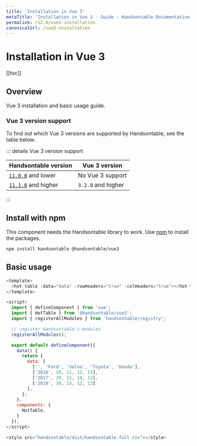 ```yaml
---
title: 'Installation in Vue 3'
metaTitle: 'Installation in Vue 3 - Guide - Handsontable Documentation'
permalink: /12.0/vue3-installation
canonicalUrl: /vue3-installation
---
```


# Installation in Vue 3

[[toc]]

## Overview

Vue 3 installation and basic usage guide.

### Vue 3 version support

To find out which Vue 3 versions are supported by Handsontable, see the table below:

::: details Vue 3 version support

| Handsontable version                                                                    | Vue 3 version      |
| --------------------------------------------------------------------------------------- | ------------------ |
| [`11.0.0`](https://github.com/handsontable/handsontable/releases/tag/11.0.0) and lower  | No Vue 3 support   |
| [`11.1.0`](https://github.com/handsontable/handsontable/releases/tag/11.1.0) and higher | `3.2.0` and higher |

:::

## Install with npm

This component needs the Handsontable library to work. Use [npm](https://www.npmjs.com/package/@handsontable/vue3) to install the packages.

```bash
npm install handsontable @handsontable/vue3
```

## Basic usage

```js
<template>
  <hot-table :data="data" :rowHeaders="true" :colHeaders="true"></hot-table>
</template>

<script>
  import { defineComponent } from 'vue';
  import { HotTable } from '@handsontable/vue3';
  import { registerAllModules } from 'handsontable/registry';

  // register Handsontable's modules
  registerAllModules();

  export default defineComponent({
    data() {
      return {
        data: [
          ['', 'Ford', 'Volvo', 'Toyota', 'Honda'],
          ['2016', 10, 11, 12, 13],
          ['2017', 20, 11, 14, 13],
          ['2018', 30, 15, 12, 13]
        ],
      };
    },
    components: {
      HotTable,
    }
  });
</script>

<style src="handsontable/dist/handsontable.full.css"></style>
```
